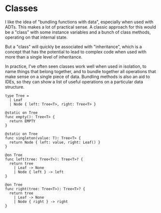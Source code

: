 # Classes

I like the idea of "bundling functions with data", especially when used with
ADTs.  This makes a lot of practical sense.  A classic approach for this would
be a "class" with some instance variables and a bunch of class methods,
operating on that internal state.

But a "class" will quickly be associated with "inheritance", which is a concept
that has the potential to lead to complex code when used with more than
a single level of inheritance.

In practice, I've often seen classes work well when used in isolation, to name
things that belong together, and to bundle together all operations that make
sense on a single piece of data.  Bundling methods is also an aid to IDEs, so
they can show a list of useful operations on a particular data structure.

```nox
type Tree =
  | Leaf
  | Node { left: Tree<T>, right: Tree<T> }

@static on Tree
func empty(): Tree<T> {
  return EMPTY
}

@static on Tree
func singleton(value: T): Tree<T> {
  return Node { left: value, right: Leaf() }
}

@on Tree
func left(tree: Tree<T>): Tree<T>? {
  return tree
    | Leaf -> None
    | Node { left } -> left
}

@on Tree
func right(tree: Tree<T>): Tree<T>? {
  return tree
    | Leaf -> None
    | Node { right } -> right
}
```

